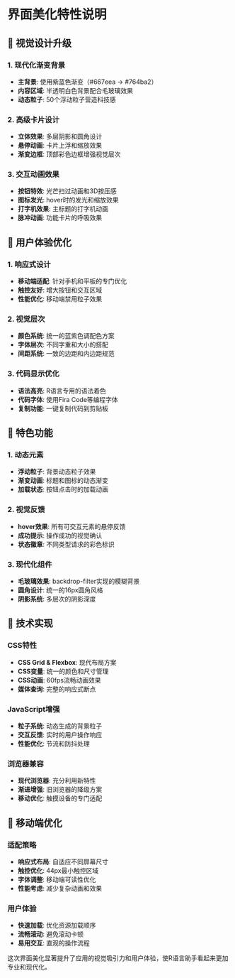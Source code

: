 # 界面美化特性说明

## 🎨 视觉设计升级

### 1. 现代化渐变背景
- **主背景**: 使用紫蓝色渐变（#667eea → #764ba2）
- **内容区域**: 半透明白色背景配合毛玻璃效果
- **动态粒子**: 50个浮动粒子营造科技感

### 2. 高级卡片设计
- **立体效果**: 多层阴影和圆角设计
- **悬停动画**: 卡片上浮和缩放效果
- **渐变边框**: 顶部彩色边框增强视觉层次

### 3. 交互动画效果
- **按钮特效**: 光芒扫过动画和3D按压感
- **图标发光**: hover时的发光和缩放效果
- **打字机效果**: 主标题的打字机动画
- **脉冲动画**: 功能卡片的呼吸效果

## 🚀 用户体验优化

### 1. 响应式设计
- **移动端适配**: 针对手机和平板的专门优化
- **触控友好**: 增大按钮和交互区域
- **性能优化**: 移动端禁用粒子效果

### 2. 视觉层次
- **颜色系统**: 统一的蓝紫色调配色方案
- **字体层次**: 不同字重和大小的搭配
- **间距系统**: 一致的边距和内边距规范

### 3. 代码显示优化
- **语法高亮**: R语言专用的语法着色
- **代码字体**: 使用Fira Code等编程字体
- **复制功能**: 一键复制代码到剪贴板

## 💫 特色功能

### 1. 动态元素
- **浮动粒子**: 背景动态粒子效果
- **渐变动画**: 标题和图标的动态渐变
- **加载状态**: 按钮点击时的加载动画

### 2. 视觉反馈
- **hover效果**: 所有可交互元素的悬停反馈
- **成功提示**: 操作成功的视觉确认
- **状态徽章**: 不同类型请求的彩色标识

### 3. 现代化组件
- **毛玻璃效果**: backdrop-filter实现的模糊背景
- **圆角设计**: 统一的16px圆角风格
- **阴影系统**: 多层次的阴影深度

## 🎯 技术实现

### CSS特性
- **CSS Grid & Flexbox**: 现代布局方案
- **CSS变量**: 统一的颜色和尺寸管理
- **CSS动画**: 60fps流畅动画效果
- **媒体查询**: 完整的响应式断点

### JavaScript增强
- **粒子系统**: 动态生成的背景粒子
- **交互反馈**: 实时的用户操作响应
- **性能优化**: 节流和防抖处理

### 浏览器兼容
- **现代浏览器**: 充分利用新特性
- **渐进增强**: 旧浏览器的降级方案
- **移动优化**: 触摸设备的专门适配

## 📱 移动端优化

### 适配策略
- **响应式布局**: 自适应不同屏幕尺寸
- **触控优化**: 44px最小触控区域
- **字体调整**: 移动端可读性优化
- **性能考虑**: 减少复杂动画和效果

### 用户体验
- **快速加载**: 优化资源加载顺序
- **流畅滚动**: 避免滚动卡顿
- **易用交互**: 直观的操作流程

这次界面美化显著提升了应用的视觉吸引力和用户体验，使R语言助手看起来更加专业和现代化。
